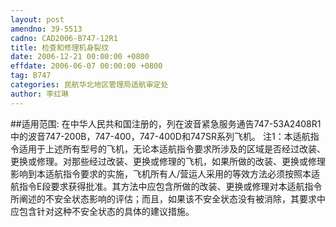 ```yaml
---
layout: post
amendno: 39-5513
cadno: CAD2006-B747-12R1
title: 检查和修理机身裂纹
date: 2006-12-21 00:00:00 +0800
effdate: 2006-06-07 00:00:00 +0800
tag: B747
categories: 民航华北地区管理局适航审定处
author: 李红琳
---
```


##适用范围:
在中华人民共和国注册的，列在波音紧急服务通告747-53A2408R1中的波音747-200B，747-400，747-400D和747SR系列飞机。 注1：本适航指令适用于上述所有型号的飞机，无论本适航指令要求所涉及的区域是否经过改装、更换或修理。对那些经过改装、更换或修理的飞机，如果所做的改装、更换或修理影响到本适航指令要求的实施，飞机所有人/营运人采用的等效方法必须按照本适航指令E段要求获得批准。其方法中应包含所做的改装、更换或修理对本适航指令所阐述的不安全状态影响的评估；而且，如果该不安全状态没有被消除，其要求中应包含针对这种不安全状态的具体的建议措施。

